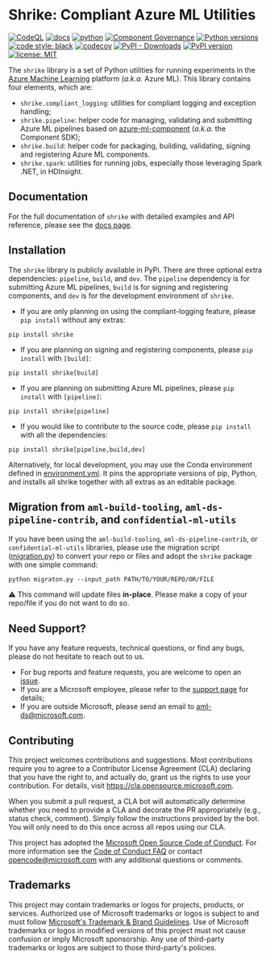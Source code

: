 # Shrike: Compliant Azure ML Utilities

[![CodeQL](https://github.com/Azure/shrike/actions/workflows/codeql-analysis.yml/badge.svg)](https://github.com/Azure/shrike/actions/workflows/codeql-analysis.yml)
[![docs](https://github.com/Azure/shrike/actions/workflows/docs.yml/badge.svg)](https://github.com/Azure/shrike/actions/workflows/docs.yml)
[![python](https://github.com/Azure/shrike/actions/workflows/python.yml/badge.svg)](https://github.com/Azure/shrike/actions/workflows/python.yml)
[![Component Governance](https://dev.azure.com/msdata/Vienna/_apis/build/status/aml-ds/Azure.shrike%20Component%20Governance?branchName=main)](https://dev.azure.com/msdata/Vienna/_build/latest?definitionId=16088&branchName=main)
[![Python versions](https://img.shields.io/badge/python-3.6+-blue.svg)](https://www.python.org/downloads/)
[![code style: black](https://img.shields.io/badge/code%20style-black-000000.svg)](https://github.com/psf/black)
[![codecov](https://codecov.io/gh/Azure/shrike/branch/main/graph/badge.svg?token=sSq0BKlfTu)](https://codecov.io/gh/Azure/shrike)
[![PyPI - Downloads](https://img.shields.io/pypi/dm/shrike)](https://pypi.org/project/shrike/)
[![PyPI version](https://badge.fury.io/py/shrike.svg)](https://badge.fury.io/py/shrike)
[![license: MIT](https://img.shields.io/badge/License-MIT-purple.svg)](LICENSE)

The `shrike` library is a set of Python utilities for running experiments in the 
[Azure Machine Learning](https://github.com/Azure/azureml-examples) platform (_a.k.a._ Azure ML). This
library contains four elements, which are:

-  `shrike.compliant_logging`: utilities for compliant logging and 
exception handling;
-  `shrike.pipeline`: helper code for managing, validating and submitting Azure
ML pipelines based on 
[azure-ml-component](https://aka.ms/azure-ml-component-reference) (_a.k.a._ the Component SDK);
-  `shrike.build`: helper code for packaging, building, validating, signing and
registering Azure ML components.
- `shrike.spark`: utilities for running jobs, especially those leveraging Spark
  .NET, in HDInsight.

## Documentation
For the full documentation of `shrike` with detailed examples and API reference, 
please see the [docs page](http://azure.github.io/shrike).

## Installation

The `shrike` library is publicly available in PyPi. There are three optional extra dependencies: `pipeline`, `build`, and `dev`.
The `pipeline` dependency is for submitting Azure ML pipelines, `build` is for signing and registering components, 
and `dev` is for the development environment of `shrike`.

- If you are only planning on using the compliant-logging feature, please `pip install` without any extras:
```pwsh
pip install shrike
```
- If you are planning on signing and registering components, please `pip install` with `[build]`:
```pwsh
pip install shrike[build]
```
- If you are planning on submitting Azure ML pipelines, please `pip install` with `[pipeline]`:
```pwsh
pip install shrike[pipeline]
```
- If you would like to contribute to the source code, please `pip install` with all the dependencies:
```pwsh
pip install shrike[pipeline,build,dev]
```

Alternatively, for local development, you may use the Conda environment defined
in [environment.yml](./environment.yml). It pins the appropriate versions of
pip, Python, and installs all shrike together with all extras as an editable
package.

## Migration from `aml-build-tooling`, `aml-ds-pipeline-contrib`, and `confidential-ml-utils`
If you have been using the `aml-build-tooling`, `aml-ds-pipeline-contrib`, or `confidential-ml-utils` libraries, 
please use the migration script ([migration.py](https://github.com/Azure/shrike/blob/main/migration.py)) to convert your repo or files and
adopt the `shrike` package with one simple command:
```pwsh
python migraton.py --input_path PATH/TO/YOUR/REPO/OR/FILE
```
:warning: This command will update files **in-place**. Please make a copy of your repo/file if you do not want to do so.

## Need Support?
If you have any feature requests, technical questions, or find
any bugs, please do not hesitate to reach out to us.

- For bug reports and feature requests, you are welcome to open an [issue](https://github.com/Azure/shrike/issues). 
- If you are a Microsoft employee, please refer to the 
[support page](https://aka.ms/aml/support) for details;
- If you are outside Microsoft, please send an email
to [aml-ds@microsoft.com](mailto:aml-ds@microsoft.com). 


## Contributing

This project welcomes contributions and suggestions. Most contributions require
you to agree to a Contributor License Agreement (CLA) declaring that you have
the right to, and actually do, grant us the rights to use your contribution.
For details, visit https://cla.opensource.microsoft.com.

When you submit a pull request, a CLA bot will automatically determine whether
you need to provide a CLA and decorate the PR appropriately (e.g., status check,
comment). Simply follow the instructions provided by the bot. You will only need
to do this once across all repos using our CLA.

This project has adopted the
[Microsoft Open Source Code of Conduct](https://opensource.microsoft.com/codeofconduct/).
For more information see the
[Code of Conduct FAQ](https://opensource.microsoft.com/codeofconduct/faq/) or
contact [opencode@microsoft.com](mailto:opencode@microsoft.com) with any
additional questions or comments.


## Trademarks

This project may contain trademarks or logos for projects, products, or services. Authorized use of Microsoft 
trademarks or logos is subject to and must follow 
[Microsoft's Trademark & Brand Guidelines](https://www.microsoft.com/en-us/legal/intellectualproperty/trademarks/usage/general).
Use of Microsoft trademarks or logos in modified versions of this project must not cause confusion or imply Microsoft sponsorship.
Any use of third-party trademarks or logos are subject to those third-party's policies.
